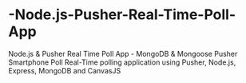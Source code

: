 # -Node.js-Pusher-Real-Time-Poll-App
 Node.js &amp; Pusher Real Time Poll App - MongoDB &amp; Mongoose 
Pusher Smartphone Poll
Real-Time polling application using Pusher, Node.js, Express, MongoDB and CanvasJS

